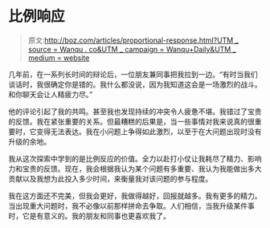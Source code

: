# 比例响应

> 原文:[http://boz.com/articles/proportional-response.html?UTM _ source = Wanqu . co&UTM _ campaign = Wanqu+Daily&UTM _ medium = website](http://boz.com/articles/proportional-response.html?utm_source=wanqu.co&utm_campaign=Wanqu+Daily&utm_medium=website)



几年前，在一系列长时间的辩论后，一位朋友兼同事把我拉到一边。“有时当我们谈话时，我很确定你是错的。我什么都没说，因为我知道这会是一场激烈的战斗。和你聊天会让人精疲力尽。”

他的评论引起了我的共鸣。甚至我也发现持续的冲突令人疲惫不堪。我错过了宝贵的反馈。我在紧张重要的关系。但最糟糕的后果是，当一些事情对我来说真的很重要时，它变得无法表达。我在小问题上争得如此激烈，以至于在大问题出现时没有升级的余地。

我从这次探索中学到的是比例反应的价值。全力以赴打小仗让我耗尽了精力、影响力和宝贵的反馈。现在，我会根据我认为某个问题有多重要、我认为我能做出多大贡献以及我想为此投入多少时间，来衡量我对该问题的参与程度。

我在这方面还不完美，但我会更好，我做得越好，回报就越多。我有更多的精力。当出现重大问题时，我不必像以前那样拼命去争取。人们相信，当我升级某件事时，它是有意义的。我的朋友和同事也更喜欢我了。

